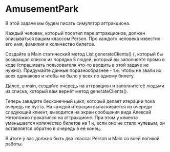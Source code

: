 # AmusementPark  
В этой задаче мы будем писать симулятор аттракциона.

Каждый человек, который посетил парк аттракционов, должен описываться вашим классом Person. Про каждого человека известно его имя, фамилия и количество билетов.

Создайте в Main статический метод List<Person> generateClients() {, который бы возвращал список из порядка 5 людей, который вы заполняете прямо в коде (спрашивать пользователя что-то вводить в этой задаче не нужно). Придумайте данные поразнообразнее - т.е. чтобы не звали их всех одинаково и чтобы не было у всех по одному билету.

Далее, в main, создайте очередь на аттракцион и заполните её людьми из списка, который вам вернёт метод generateClients().

Теперь заведите бесконечный цикл, который делает итерации пока очередь не пуста. На каждой итерации вытаскивается из очереди следующий клиент, выводится на экран сообщения вида Алексей Нетоложко прокатился на аттракционе. При этом у клиента уменьшается количество билетов на 1 и, если оно не стало нулевым, он вставляется обратно в очередь в её конец.

В итоге у вас должно быть два класса: Person и Main со всей логикой работы.
